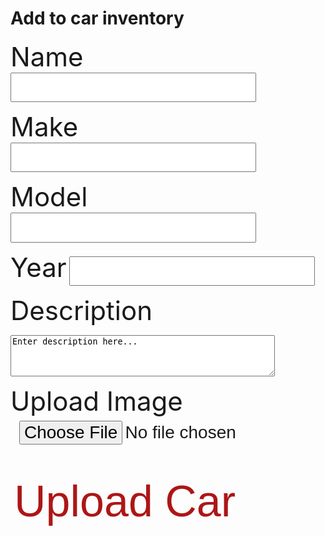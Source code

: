 <body>
        <h1 class="text-center">Add to car inventory</h1>

<label for="inputCarName">Name</label>
<input id="inputCarName" type="text" name="inputCarName" autocomplete="off" /><br>

<label for="inputMake">Make</label>
<input id="inputMake" type="text" name="inputMake" autocomplete="off" /><br>

<label for="inputModel">Model</label>
<input id="inputModel" type="text" name="inputModel" autocomplete="off" /><br>

<label for="inputYear">Year</label>
<input id="inputYear" type="number" name="inputYear" autocomplete="off" /><br>

<label for="inputCarDescription">Description</label>
<textarea id="inputCarDescription" name="inputCarDescription" rows="4" cols="50">
Enter description here...
</textarea><br>

<p><label for="img">Upload Image</label>
<input id="inputCarImage" type="file" id="img" name="inputCarImage" accept="image/*"></p><br>
 


<button class="button1" onclick="input()">Upload Car</button>
</body>
<script>

function input() {
  const name = document.getElementById("inputCarName").value;
  const image = "Temp";
  const description = document.getElementById("inputCarDescription").value;
  const make = document.getElementById("inputMake").value;
  const model = document.getElementById("inputModel").value;
  const year = document.getElementById("inputYear").value;

  const url = "https:/breadbops.gq/api/carInventory/post/";

  var details = {
      'name': name,
      'imageLink': image,
      'description': description,
      'make': make,
      'model': model,
      'year': year};

  var formBody = [];
  for (var property in details) {
    var encodedKey = encodeURIComponent(property);
    var encodedValue = encodeURIComponent(details[property]);
    formBody.push(encodedKey + "=" + encodedValue);
  }
  formBody = formBody.join("&");

  console.log(formBody);
  
  const options = {
    method: 'POST', 
    mode: 'cors', // no-cors, *cors, same-origin
    cache: 'default', // *default, no-cache, reload, force-cache, only-if-cached
    credentials: 'same-origin', // include, *same-origin, omit
    headers: {
      // 'Content-Type': 'application/json'
      'Content-Type': 'application/x-www-form-urlencoded;charset=UTF-8'
    },
    body: formBody
  };

  fetch(url, options)
    .then(response => console.log(response.text()))
    .then(result => console.log(result))
    .catch(error => console.log('error', error));
  
}



</script>

<style>
#input {
    text-shadow: 0 1px 1px hsl(0 0% 0% / 20%);
}


a:focus,
a:hover {
  text-decoration-color: black;
}

input {
  font-size: 2em;
  padding: 0.2em 0.5em;
}   

label {
    font-size: 3em;
}

.button {
  background-color: #ad1616;
  color: white;
  text-align: center;
  transition-duration: 1s;
  cursor: pointer;
}

.button1 {
  background: transparent;
  border: none;
  border-radius: 12px;
  color: #ad1616; 
  font-size: 5em;
}

.button1:hover {
  transition-duration: 1s;
  background-color: #ad1616;
  color: white;
}

</style>